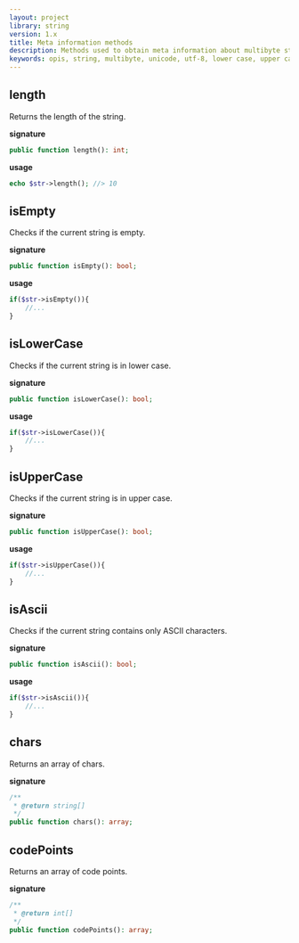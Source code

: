 ```yaml
---
layout: project
library: string
version: 1.x
title: Meta information methods
description: Methods used to obtain meta information about multibyte string instance.
keywords: opis, string, multibyte, unicode, utf-8, lower case, upper case, length, ascii 
---
```


## length

Returns the length of the string.

**signature**

```php
public function length(): int;
```

**usage**

```php
echo $str->length(); //> 10
```

## isEmpty

Checks if the current string is empty.

**signature**

```php
public function isEmpty(): bool;
```

**usage**

```php
if($str->isEmpty()){
    //...
}
```

## isLowerCase

Checks if the current string is in lower case.

**signature**

```php
public function isLowerCase(): bool;
```

**usage**

```php
if($str->isLowerCase()){
    //...
}
```

## isUpperCase

Checks if the current string is in upper case.

**signature**

```php
public function isUpperCase(): bool;
```

**usage**

```php
if($str->isUpperCase()){
    //...
}
```

## isAscii

Checks if the current string contains only ASCII characters.

**signature**

```php
public function isAscii(): bool;
```

**usage**

```php
if($str->isAscii()){
    //...
}
```

## chars

Returns an array of chars.

**signature**

```php
/**
 * @return string[]
 */
public function chars(): array;
```

## codePoints

Returns an array of code points.

**signature**

```php
/**
 * @return int[]
 */
public function codePoints(): array;
```
